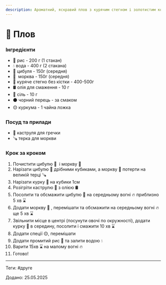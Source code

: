 ```yaml
---
description: Ароматний, яскравий плов з курячим стегном і золотистим кольором
---
```


# 🍲 Плов

### Інгредієнти

* 🌾 рис - 200 г (1 стакан)
* 💧 вода - 400 г (2 стакана)
* :onion: цибуля - 150г (середня)
* :carrot:  морква - 150г (середня)
* 🍗 куряче стегно без кістки - 400-500г
* 🛢️ олія для смаження - 10 г
* :salt: сіль - 10 г
* ⚫ чорний перець - за смаком
* 🟡 куркума - 1 чайна ложка

### Посуд та прилади

* 🍲 каструля для гречки
* 🪚 терка для моркви

### Крок за кроком

1. Почистити цибулю :onion:  і моркву :carrot:&#x20;
2. Нарізати цибулю :onion: дрібними кубиками, а моркву :carrot: потерти на великій терці 🪚
3. Нарізати курку 🍗 на кубики 1см
4. Розігріти каструлю 🍲 з олією 🛢️
5. Посолити та обсмажити цибулю :onion: на середньому вогні :fire: приблизно 5 хв :hourglass:
6. Додати моркву :carrot: , перемішати та обсмажити на середньому вогні :fire: ще 5 хв :hourglass:
7. Звільнити місце в центрі (посунути овочі по окружності), додати курку 🍗  в середину, посолити і смажити 10 хв :hourglass:
8. Додати спеції 🟡, перемішати
9. Додати промитий рис 🌾 та залити водою :droplet:
10. Варити 15хв :hourglass: на малому вогні :fire:
11. Готово!

***

Теги: #друге

Додано: 25.05.2025
